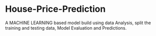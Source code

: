 # House-Price-Prediction
A  MACHINE LEARNING based model build using data Analysis, split the training and testing data, Model Evaluation and Predictions.
